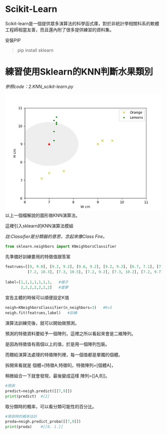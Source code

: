 # Scikit-Learn

Scikit-learn是一個提供眾多演算法的科學函式庫，對於非統計學相關科系的軟體工程師相當友善，而且還內附了很多提供練習的資料集。

安裝PIP
> pip install sklearn

# 練習使用Sklearn的KNN判斷水果類別

_參照code：2.KNN_scikit-learn.py_

![](./IMG/1.KNN.png)
以上一個檔解說的圖形做KNN演算法。



這裡引入sklearn的KNN演算法模組

_註:Classifier是分類器的意思，念起來像Class Fire。_
```python
from sklearn.neighbors import KNeighborsClassifier
```

先準備好訓練要用的特徵值跟答案

```python
featrues=[[9, 9.0], [9.2, 9.2], [9.6, 9.2], [9.2, 9.2], [6.7, 7.1], [7, 7.4], [7.6, 7.5],   #這裡是橘子的特徵值
          [7.2, 10.3], [7.3, 10.5], [7.2, 9.2], [7.3, 10.2], [7.2, 9.7], [7.3, 10.1], [7.3, 10.1]]  #這裡是雷夢

label=[1,1,1,1,1,1,1,   #橘子
       2,2,2,2,2,2,2]   #雷夢
```


宣告主體的時候可以順便設定K值
```python
neigh=KNeighborsClassifier(n_neighbors=3)   #K=3
neigh.fit(featrues,label)   #訓練
```

演算法訓練完後，就可以開始做預測。

預測的特徵資料要給予一個陣列，這裡之所以看起來會是二維陣列。

是因為特徵值有兩個以上的值，於是用一個陣列包裝。

而餵給演算法處理的特徵陣列裡，每一個值都是單獨的個體。

拆開來看就是  個體=[特徵A,特徵B]，特徵陣列=[個體A]，

稍微組合一下就會發現，最後變成這樣 陣列=[[A,B]]。
```python
#預測
predict=neigh.predict([[7,9]])
print(predict)  #[2]
```

取分類時的概率，可以看分類可能性的百分比。
```python
#預測時的概率估計
proda=neigh.predict_proba([[7,9]])
print(proda)    #[[0. 1.]]
```

